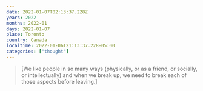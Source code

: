 ```yaml
---
date: 2022-01-07T02:13:37.228Z
years: 2022
months: 2022-01
days: 2022-01-07
place: Toronto
country: Canada
localtime: 2022-01-06T21:13:37.228-05:00
categories: ["thought"]
---
```

> [We like people in so many ways (physically, or as a friend, or socially, or intellectually) and when we break up, we need to break each of those aspects before leaving.]
